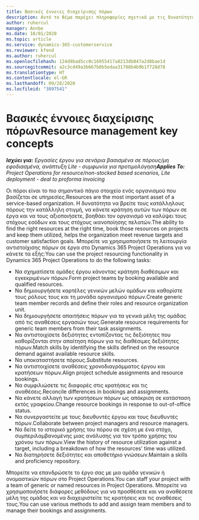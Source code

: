 ```yaml
---
title: Βασικές έννοιες διαχείρισης πόρων
description: Αυτό το θέμα παρέχει πληροφορίες σχετικά με τις δυνατότητες διαχείρισης πόρων στο Microsoft Dynamics Project Operations.
author: ruhercul
manager: Annbe
ms.date: 10/01/2020
ms.topic: article
ms.service: dynamics-365-customerservice
ms.reviewer: kfend
ms.author: ruhercul
ms.openlocfilehash: 124d9bad5cc0c16955417a8213db047a2d8bae1d
ms.sourcegitcommit: a2c3cd49a3b667b8b5edaa31788b4b9b1f728d78
ms.translationtype: HT
ms.contentlocale: el-GR
ms.lasthandoff: 09/28/2020
ms.locfileid: "3897541"
---
```

# <a name="resource-management-key-concepts"></a><span data-ttu-id="66f09-103">Βασικές έννοιες διαχείρισης πόρων</span><span class="sxs-lookup"><span data-stu-id="66f09-103">Resource management key concepts</span></span>

<span data-ttu-id="66f09-104">_**Ισχύει για:** Εργασίες έργου για σενάρια βασισμένα σε πόρους/μη εφοδιασμένα, ανάπτυξη Lite - συμφωνία για προτιμολόγηση_</span><span class="sxs-lookup"><span data-stu-id="66f09-104">_**Applies To:** Project Operations for resource/non-stocked based scenarios, Lite deployment - deal to proforma invoicing_</span></span>

<span data-ttu-id="66f09-105">Οι πόροι είναι το πιο σημαντικό πάγιο στοιχείο ενός οργανισμού που βασίζεται σε υπηρεσίες.</span><span class="sxs-lookup"><span data-stu-id="66f09-105">Resources are the most important asset of a service-based organization.</span></span> <span data-ttu-id="66f09-106">Η δυνατότητα να βρείτε τους κατάλληλους πόρους την κατάλληλη στιγμή, να κάνετε κράτηση αυτών των πόρων σε έργα και να τους αξιοποιήσετε, βοηθάει τον οργανισμό να καλύψει τους στόχους εσόδων και τους στόχους ικανοποίησης πελατών.</span><span class="sxs-lookup"><span data-stu-id="66f09-106">The ability to find the right resources at the right time, book those resources on projects and keep them utilized, helps the organization meet revenue targets and customer satisfaction goals.</span></span> <span data-ttu-id="66f09-107">Μπορείτε να χρησιμοποιήσετε τη λειτουργία αντιστοίχισης πόρων σε έργα στο Dynamics 365 Project Operations για να κάνετε τα εξής:</span><span class="sxs-lookup"><span data-stu-id="66f09-107">You can use the project resourcing functionality in Dynamics 365 Project Operations to do the following tasks:</span></span>

- <span data-ttu-id="66f09-108">Να σχηματίσετε ομάδες έργου κάνοντας κράτηση διαθέσιμων και εγκεκριμένων πόρων.</span><span class="sxs-lookup"><span data-stu-id="66f09-108">Form project teams by booking available and qualified resources.</span></span>
- <span data-ttu-id="66f09-109">Να δημιουργήσετε καρτέλες γενικών μελών ομάδων και καθορίστε τους ρόλους τους και τη μονάδα οργανισμού πόρων.</span><span class="sxs-lookup"><span data-stu-id="66f09-109">Create generic team member records and define their roles and resource organization unit.</span></span>
- <span data-ttu-id="66f09-110">Να δημιουργήσετε απαιτήσεις πόρων για τα γενικά μέλη της ομάδας από τις αναθέσεις εργασιών τους.</span><span class="sxs-lookup"><span data-stu-id="66f09-110">Generate resource requirements for generic team members from their task assignments.</span></span>
- <span data-ttu-id="66f09-111">Να αντιστοιχίσετε δεξιότητες εντοπίζοντας τις δεξιότητες που καθορίζονται στην απαίτηση πόρων για τις διαθέσιμες δεξιότητες πόρων.</span><span class="sxs-lookup"><span data-stu-id="66f09-111">Match skills by identifying the skills defined on the resource demand against available resource skills.</span></span>
- <span data-ttu-id="66f09-112">Να υποκαταστήσετε πόρους.</span><span class="sxs-lookup"><span data-stu-id="66f09-112">Substitute resources.</span></span>
- <span data-ttu-id="66f09-113">Να αντιστοιχίσετε αναθέσεις χρονοδιαγράμματος έργου και κρατήσεων πόρων.</span><span class="sxs-lookup"><span data-stu-id="66f09-113">Align project schedule assignments and resource bookings.</span></span>
- <span data-ttu-id="66f09-114">Να συμφιλιώσετε τις διαφορές στις κρατήσεις και τις αναθέσεις.</span><span class="sxs-lookup"><span data-stu-id="66f09-114">Reconcile differences in bookings and assignments.</span></span>
- <span data-ttu-id="66f09-115">Να κάνετε αλλαγή των κρατήσεων πόρων ως απόκριση σε κατάσταση εκτός γραφείου.</span><span class="sxs-lookup"><span data-stu-id="66f09-115">Change resource bookings in response to out-of-office status.</span></span>
- <span data-ttu-id="66f09-116">Να συνεργαστείτε με τους διευθυντές έργου και τους διευθυντές πόρων.</span><span class="sxs-lookup"><span data-stu-id="66f09-116">Collaborate between project managers and resource managers.</span></span>
- <span data-ttu-id="66f09-117">Να δείτε το ιστορικό χρήσης του πόρου σε σχέση με ένα στόχο, συμπεριλαμβανομένης μιας ανάλυσης για τον τρόπο χρήσης του χρόνου των πόρων.</span><span class="sxs-lookup"><span data-stu-id="66f09-117">View the history of resource utilization against a target, including a breakdown of how the resources' time was utilized.</span></span>
- <span data-ttu-id="66f09-118">Να διατηρήσετε δεξιότητες και αποθετήριο γνώσεων.</span><span class="sxs-lookup"><span data-stu-id="66f09-118">Maintain a skills and proficiency repository.</span></span>


<span data-ttu-id="66f09-119">Μπορείτε να επανδρώσετε το έργο σας με μια ομάδα γενικών ή ονομαστικών πόρων στο Project Operations.</span><span class="sxs-lookup"><span data-stu-id="66f09-119">You can staff your project with a team of generic or named resources in Project Operations.</span></span> <span data-ttu-id="66f09-120">Μπορείτε να χρησιμοποιήσετε διάφορες μεθόδους για να προσθέσετε και να αναθέσετε μέλη της ομάδας και να διαχειριστείτε τις κρατήσεις και τις αναθέσεις τους.</span><span class="sxs-lookup"><span data-stu-id="66f09-120">You can use various methods to add and assign team members and to manage their bookings and assignments.</span></span> 
